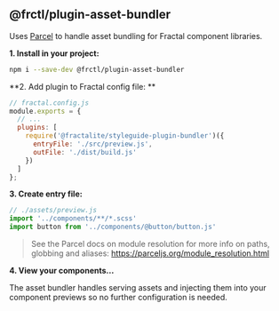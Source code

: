 ## @frctl/plugin-asset-bundler

Uses [Parcel](https://parceljs.org) to handle asset bundling for Fractal component libraries.

**1. Install in your project:**

```bash
npm i --save-dev @frctl/plugin-asset-bundler
```

**2. Add plugin to Fractal config file: **

```js
// fractal.config.js
module.exports = {
  // ...  
  plugins: [
    require('@fractalite/styleguide-plugin-bundler')({
      entryFile: './src/preview.js',
      outFile: './dist/build.js'
    })
  ]
};
```

**3. Create entry file:**

```js
// ./assets/preview.js
import '../components/**/*.scss'
import button from '../components/@button/button.js'
```

> See the Parcel docs on module resolution for more info on paths, globbing and aliases: https://parceljs.org/module_resolution.html

**4. View your components...**

The asset bundler handles serving assets and injecting them into your component previews so no further configuration is needed.
